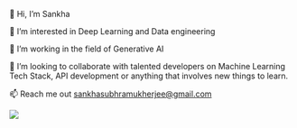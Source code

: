 👋 Hi, I’m Sankha

👀 I’m interested in Deep Learning and Data engineering

🌱 I’m working in the field of Generative AI

💞️ I’m looking to collaborate with talented developers on Machine Learning Tech Stack, API development or anything that involves new things to learn.

📫 Reach me out sankhasubhramukherjee@gmail.com






<a href="https://github.com/SANKHA1">
  <img src="https://github-readme-stats.vercel.app/api?username=SANKHA1&show_icons=true&count_private=true" />
</a>
